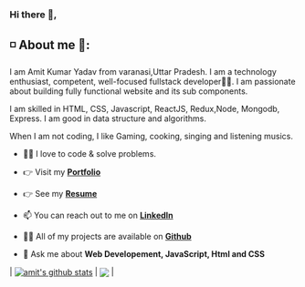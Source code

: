### Hi there :wave:,

## :white_medium_small_square: About me 🧑:

I am Amit Kumar Yadav from varanasi,Uttar Pradesh. I am a technology enthusiast, competent, well-focused fullstack developer👨‍💻. I am passionate about building fully functional website and its sub components. 

I am skilled in HTML, CSS, Javascript, ReactJS, Redux,Node, Mongodb, Express. I am good in data structure and algorithms.

When I am not coding, I like Gaming, cooking, singing and listening musics.

- 👨‍💻 I love to code & solve problems.

- 👉 Visit my **[Portfolio](https://amit-portfolio1995.netlify.app/)**

- 👉 See my  **[Resume](https://drive.google.com/file/d/1RpP2sg6sYHeewhq2xOFDzEEupnOlZvzL/view?usp=sharing)**

- 📫 You can reach out to me on **[LinkedIn](https://www.linkedin.com/in/amit-yadav-9b1761227/)**

- 👨‍💻 All of my projects are available on **[Github](https://github.com/MrAmit-itech)**

- 💬 Ask me about **Web Developement, JavaScript, Html and CSS**

| <a href="https://github.com/MrAmit-itech/github-readme-stats"><img align="center" src="https://github-readme-stats.vercel.app/api?username=MrAmit-itech&show_icons=true&include_all_commits=true&theme=buefy&hide_border=true" alt="amit's github stats" /></a> | <a href="https://github.com/anuraghazra/github-readme-stats"><img align="center" src="https://github-readme-stats.vercel.app/api/top-langs/?username=anuraghazra&layout=compact&theme=buefy&hide_border=true" /></a> |

